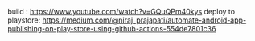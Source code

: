 build : https://www.youtube.com/watch?v=GQuQPm40kys
deploy to playstore: https://medium.com/@niraj_prajapati/automate-android-app-publishing-on-play-store-using-github-actions-554de7801c36
#

